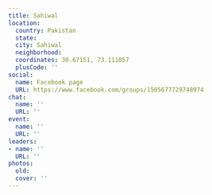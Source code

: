 ```yaml
---
title: Sahiwal
location:
  country: Pakistan
  state: 
  city: Sahiwal
  neighborhood: 
  coordinates: 30.67151, 73.111057
  plusCode: ''
social:
  name: Facebook page
  URL: https://www.facebook.com/groups/1505677729748974
chat:
  name: ''
  URL: ''
event:
  name: ''
  URL: ''
leaders:
- name: ''
  URL: ''
photos:
  old: 
  cover: ''
---
```

